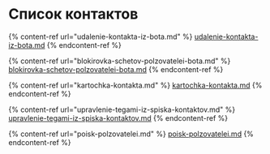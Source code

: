 # Список контактов

{% content-ref url="udalenie-kontakta-iz-bota.md" %}
[udalenie-kontakta-iz-bota.md](udalenie-kontakta-iz-bota.md)
{% endcontent-ref %}

{% content-ref url="blokirovka-schetov-polzovatelei-bota.md" %}
[blokirovka-schetov-polzovatelei-bota.md](blokirovka-schetov-polzovatelei-bota.md)
{% endcontent-ref %}

{% content-ref url="kartochka-kontakta.md" %}
[kartochka-kontakta.md](kartochka-kontakta.md)
{% endcontent-ref %}

{% content-ref url="upravlenie-tegami-iz-spiska-kontaktov.md" %}
[upravlenie-tegami-iz-spiska-kontaktov.md](upravlenie-tegami-iz-spiska-kontaktov.md)
{% endcontent-ref %}

{% content-ref url="poisk-polzovatelei.md" %}
[poisk-polzovatelei.md](poisk-polzovatelei.md)
{% endcontent-ref %}
